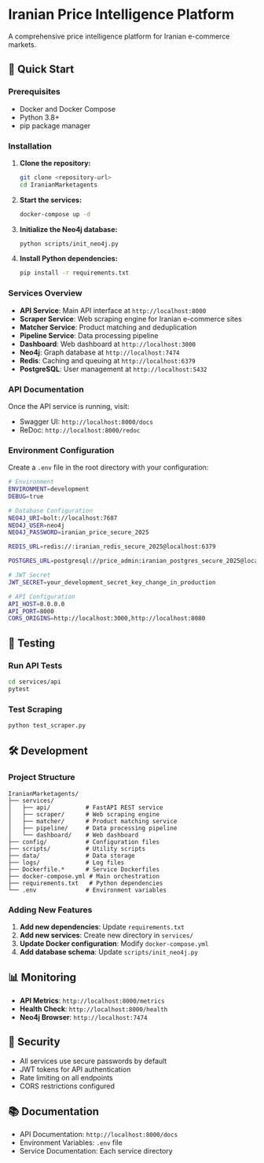 # Iranian Price Intelligence Platform

A comprehensive price intelligence platform for Iranian e-commerce markets.

## 🚀 Quick Start

### Prerequisites
- Docker and Docker Compose
- Python 3.8+
- pip package manager

### Installation

1. **Clone the repository:**
   ```bash
   git clone <repository-url>
   cd IranianMarketagents
   ```

2. **Start the services:**
   ```bash
   docker-compose up -d
   ```

3. **Initialize the Neo4j database:**
   ```bash
   python scripts/init_neo4j.py
   ```

4. **Install Python dependencies:**
   ```bash
   pip install -r requirements.txt
   ```

### Services Overview

- **API Service**: Main API interface at `http://localhost:8000`
- **Scraper Service**: Web scraping engine for Iranian e-commerce sites
- **Matcher Service**: Product matching and deduplication
- **Pipeline Service**: Data processing pipeline
- **Dashboard**: Web dashboard at `http://localhost:3000`
- **Neo4j**: Graph database at `http://localhost:7474`
- **Redis**: Caching and queuing at `http://localhost:6379`
- **PostgreSQL**: User management at `http://localhost:5432`

### API Documentation

Once the API service is running, visit:
- Swagger UI: `http://localhost:8000/docs`
- ReDoc: `http://localhost:8000/redoc`

### Environment Configuration

Create a `.env` file in the root directory with your configuration:
```bash
# Environment
ENVIRONMENT=development
DEBUG=true

# Database Configuration
NEO4J_URI=bolt://localhost:7687
NEO4J_USER=neo4j
NEO4J_PASSWORD=iranian_price_secure_2025

REDIS_URL=redis://:iranian_redis_secure_2025@localhost:6379

POSTGRES_URL=postgresql://price_admin:iranian_postgres_secure_2025@localhost:5432/iranian_price_users

# JWT Secret
JWT_SECRET=your_development_secret_key_change_in_production

# API Configuration
API_HOST=0.0.0.0
API_PORT=8000
CORS_ORIGINS=http://localhost:3000,http://localhost:8080
```

## 🧪 Testing

### Run API Tests
```bash
cd services/api
pytest
```

### Test Scraping
```bash
python test_scraper.py
```

## 🛠️ Development

### Project Structure
```
IranianMarketagents/
├── services/
│   ├── api/          # FastAPI REST service
│   ├── scraper/      # Web scraping engine
│   ├── matcher/      # Product matching service
│   ├── pipeline/     # Data processing pipeline
│   └── dashboard/    # Web dashboard
├── config/           # Configuration files
├── scripts/          # Utility scripts
├── data/             # Data storage
├── logs/             # Log files
├── Dockerfile.*      # Service Dockerfiles
├── docker-compose.yml # Main orchestration
├── requirements.txt   # Python dependencies
└── .env              # Environment variables
```

### Adding New Features

1. **Add new dependencies**: Update `requirements.txt`
2. **Add new services**: Create new directory in `services/`
3. **Update Docker configuration**: Modify `docker-compose.yml`
4. **Add database schema**: Update `scripts/init_neo4j.py`

## 📊 Monitoring

- **API Metrics**: `http://localhost:8000/metrics`
- **Health Check**: `http://localhost:8000/health`
- **Neo4j Browser**: `http://localhost:7474`

## 🔐 Security

- All services use secure passwords by default
- JWT tokens for API authentication
- Rate limiting on all endpoints
- CORS restrictions configured

## 📚 Documentation

- API Documentation: `http://localhost:8000/docs`
- Environment Variables: `.env` file
- Service Documentation: Each service directory
